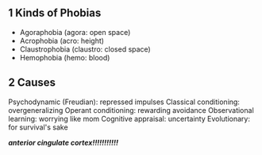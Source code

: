 ## 1 Kinds of Phobias

- Agoraphobia (agora: open space)
- Acrophobia (acro: height)
- Claustrophobia (claustro: closed space)
- Hemophobia (hemo: blood)

## 2 Causes

Psychodynamic (Freudian): repressed impulses
Classical conditioning: overgeneralizing
Operant conditioning: rewarding avoidance
Observational learning: worrying like mom
Cognitive appraisal: uncertainty
Evolutionary: for survival's sake

***anterior cingulate cortex!!!!!!!!!!!***
